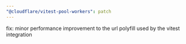 ```yaml
---
"@cloudflare/vitest-pool-workers": patch
---
```


fix: minor performance improvement to the url polyfill used by the vitest integration
